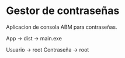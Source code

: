 # Gestor de contraseñas
Aplicacion de consola ABM para contraseñas.

App -> dist -> main.exe

Usuario -> root
Contraseña -> root
